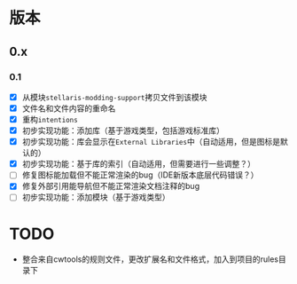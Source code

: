 # 版本

## 0.x

### 0.1

* [X] 从模块`stellaris-modding-support`拷贝文件到该模块
* [X] 文件名和文件内容的重命名
* [X] 重构`intentions`
* [X] 初步实现功能：添加库（基于游戏类型，包括游戏标准库）
* [X] 初步实现功能：库会显示在`External Libraries`中（自动适用，但是图标是默认的）
* [X] 初步实现功能：基于库的索引（自动适用，但需要进行一些调整？）
* [ ] 修复图标能加载但不能正常渲染的bug（IDE新版本底层代码错误？）
* [X] 修复外部引用能导航但不能正常渲染文档注释的bug
* [ ] 初步实现功能：添加模块（基于游戏类型）

# TODO

* 整合来自cwtools的规则文件，更改扩展名和文件格式，加入到项目的rules目录下
